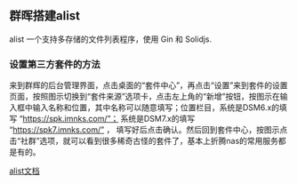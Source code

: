 
## 群晖搭建alist

alist 一个支持多存储的文件列表程序，使用 Gin 和 Solidjs. 

### 设置第三方套件的方法

来到群辉的后台管理界面，点击桌面的“套件中心”，再点击“设置”来到套件的设置页面，按照图示切换到“套件来源”选项卡，点击左上角的“新增”按钮，按图示在输入框中输入名称和位置，其中名称可以随意填写；位置栏目，系统是DSM6.x的填写 “https://spk.imnks.com/”； 系统是DSM7.x的填写 “https://spk7.imnks.com/” ， 填写好后点击确认。然后回到套件中心，按图示点击“社群”选项，就可以看到很多稀奇古怪的套件了，基本上折腾nas的常用服务都是有的。

[alist文档](https://alist.nn.ci/zh/)


